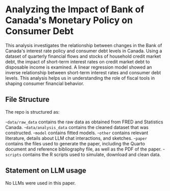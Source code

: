 # Analyzing the Impact of Bank of Canada's Monetary Policy on Consumer Debt

This analysis investigates the relationship between changes in the Bank of Canada's interest rate policy and consumer debt levels in Canada. Using a dataset of quarterly financial flows and stocks of household credit market debt, the impact of short-term interest rates on credit market debt to disposable income is examined. A linear regression model showed an inverse relationship between short-term interest rates and consumer debt levels. This analysis helps us in understanding the role of fiscal tools in shaping consumer financial behavior.

## File Structure

The repo is structured as:

-`data/raw_data` contains the raw data as obtained from FRED and Statistics Canada.
-`data/analysis_data` contains the cleaned dataset that was constructed.
-`model` contains fitted models.
-`other` contains relevant literature, details about LLM chat interactions, and sketches.
-`paper` contains the files used to generate the paper, including the Quarto document and reference bibliography file, as well as the PDF of the paper.
-`scripts` contains the R scripts used to simulate, download and clean data.

## Statement on LLM usage
No LLMs were used in this paper.
